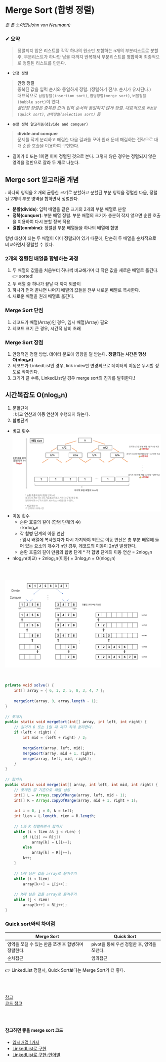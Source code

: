 # Merge Sort (합병 정렬)
_존 폰 노이만(John von Neumann)_  

### ✔ 요약
> 정렬되지 않은 리스트를 각각 하나의 원소만 포함하는 n개의 부분리스트로 분할 후, 
> 부분리스트가 하나만 남을 때까지 반복해서 부분리스트를 병합하며 최종적으로 정렬된 리스트를 만든다.


* `안정 정렬`   
> **안정 정렬**  
> 중복된 값을 입력 순서와 동일하게 정렬. (정렬하기 전/후 순서가 유지된다.)  
> 대표적으로 `삽입정렬(insertion sort)`, `합병정렬(merge sort)`, `버블정렬(bubble sort)`이 있다.  
> _불안정 정렬은 중복된 값이 입력 순서와 동일하지 않게 정렬. 대표적으로 `퀵정렬(quick sort)`, `선택정렬(selection sort)` 등_

* `분할 정복 알고리즘(divide and conquer)`  
> **divide and conquer**  
> 문제를 작게 분리하고 해결한 다음 결과를 모아 원래 문제 해결하는 전략으로 대개 순환 호출을 이용하여 구현한다.  
 
* 길이가 0 또는 1이면 이미 정렬된 것으로 본다. 그렇지 않은 경우는 정렬되지 않은 영역을 절반으로 잘라 두 개로 나눈다.  


## Merge sort 알고리즘 개념
: 하나의 영역을 2 개의 균등한 크기로 분할하고 분할된 부분 영역을 정렬한 다음, 정렬된 2개의 부분 영역을 합하면서 정렬한다.  
* **분할(divide)**: 입력 배열을 같은 크기의 2개의 부분 배열로 분할  
* **정복(conquer)**: 부분 배열 정렬. 부분 배열의 크기가 충분히 작지 않으면 순환 호출을 이용하여 다시 분할 정복 적용  
* **결합(combine)**: 정렬된 부분 배열들을 하나의 배열에 합병  


합병 대상이 되는 두 배열이 이미 정렬되어 있기 때문에, 단순히 두 배열을 순차적으로 비교하면서 정렬할 수 있다.  
### 2개의 정렬된 배열을 합병하는 과정  
1. 두 배열의 값들을 처음부터 하나씩 비교해가며 더 작은 값을 새로운 배열로 옮긴다. 👉 sorted!
2. 두 배열 중 하나가 끝날 때 까지 되풀이
3. 하나가 먼저 끝나면 나머지 배열의 값들을 전부 새로운 배열로 복사한다. 
4. 새로운 배열을 원래 배열로 옮긴다. 

### Merge Sort 단점
1. 레코드가 배열(Array)인 경우, 임시 배열(Array) 필요
2. 레코드 크기 큰 경우, 시간적 낭비 초래
### Merge Sort 장점
1. 안정적인 정렬 방법. 데이터 분포에 영향을 덜 받는다. **정렬되는 시간은 항상 O(nlog₂n)**
2. 레코드가 LinkedList인 경우, link index만 변경되므로 데이터의 이동은 무시할 정도로 작아진다.
3. 크기가 클 수록, LinkedList일 경우 merge sort의 진가를 발휘한다.!


## 시간복잡도 O(nlog₂n)
1. 분할단계  
: 비교 연산과 이동 연산이 수행되지 않는다.
2. 합병단계  
* 비교 횟수  
![Merge Sort](images/mergesort.png)
* 이동 횟수
  * 순환 호출의 깊이 (합병 단계의 수)  
    : k=log₂n 
  * 각 합병 단계의 이동 연산  
    : 임시 배열에 복사했다가 다시 가져와야 되므로 이동 연산은 총 부분 배열에 들어 있는 요소의 개수가 n인 경우, 레코드의 이동이 2n번 발생한다. 
  * 순환 호출의 깊이 만큼의 합병 단계 * 각 합병 단계의 이동 연산 = 2nlog₂n
* nlog₂n(비교) + 2nlog₂n(이동) = 3nlog₂n = O(nlog₂n)  

<br/>
<br/>

![Merge Sort](images/mergesort2.png)

<br/>

``` java
private void solve() {
    int[] array = { 6, 1, 2, 5, 8, 3, 4, 7 };
 
    mergeSort(array, 0, array.length - 1);
}
 
// 쪼개기
public static void mergeSort(int[] array, int left, int right) {
    // 길이가 0 또는 1일 때 까지 작게 분리한다.
    if (left < right) {
        int mid = (left + right) / 2;
 
        mergeSort(array, left, mid);
        mergeSort(array, mid + 1, right);
        merge(array, left, mid, right);
    }
}
 
// 합치기
public static void merge(int[] array, int left, int mid, int right) {
    // 쪼개진 값 기준으로 배열 생성
    int[] L = Arrays.copyOfRange(array, left, mid + 1);
    int[] R = Arrays.copyOfRange(array, mid + 1, right + 1);
 
    int i = 0, j = 0, k = left;
    int lLen = L.length, rLen = R.length;
 
    // L과 R 정렬하면서 합치기
    while (i < lLen && j < rLen) {
        if (L[i] <= R[j])
            array[k] = L[i++];
        else
            array[k] = R[j++];
        k++;
    }
 
    // L에 남은 값들 array로 옮겨주기
    while (i < lLen) 
        array[k++] = L[i++];
    
    // R에 남은 값들 array로 옮겨주기
    while (j < rLen) 
        array[k++] = R[j++];
}

```

### Quick sort와의 차이점
|Merge Sort|Quick Sort|
|---|---|
|영역을 쪼갤 수 있는 만큼 쪼갠 후 합병하며 정렬한다.|pivot을 통해 우선 정렬한 후, 영역을 쪼갠다.|
|순차접근|임의접근|  

👉 LinkedList 정렬시, Quick Sort보다는 Merge Sort가 더 좋다.  





<br/><br/>


[참고](https://gmlwjd9405.github.io/2018/05/08/algorithm-merge-sort.html)  
[코드 참고](https://github.com/gyoogle/tech-interview-for-developer/blob/master/Algorithm/MergeSort.md)  

<br/>
<br/>

#### 참고하면 좋을 merge sort 코드
* [임시배열 1가지](https://velog.io/@roro/%EC%9E%90%EB%A3%8C%EA%B5%AC%EC%A1%B0%EC%95%8C%EA%B3%A0%EB%A6%AC%EC%A6%98-%ED%95%A9%EB%B3%91%EB%B3%91%ED%95%A9%EC%A0%95%EB%A0%AC)  
* [LinkedList로 구현](https://ldgeao99.tistory.com/375)
* [LinkedList로 구현-언어별](https://www.geeksforgeeks.org/merge-two-sorted-linked-lists/)
